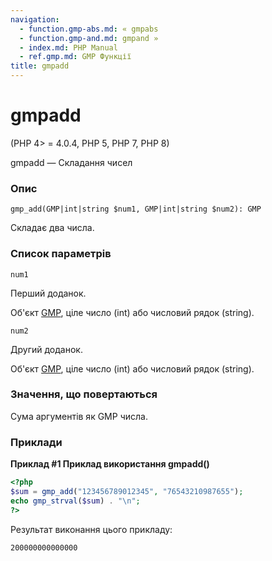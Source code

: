```yaml
---
navigation:
  - function.gmp-abs.md: « gmpabs
  - function.gmp-and.md: gmpand »
  - index.md: PHP Manual
  - ref.gmp.md: GMP Функції
title: gmpadd
---
```

# gmpadd

(PHP 4> = 4.0.4, PHP 5, PHP 7, PHP 8)

gmpadd — Складання чисел

### Опис

```methodsynopsis
gmp_add(GMP|int|string $num1, GMP|int|string $num2): GMP
```

Складає два числа.

### Список параметрів

`num1`

Перший доданок.

Об'єкт [GMP](class.gmp.md), ціле число (int) або числовий рядок (string).

`num2`

Другий доданок.

Об'єкт [GMP](class.gmp.md), ціле число (int) або числовий рядок (string).

### Значення, що повертаються

Сума аргументів як GMP числа.

### Приклади

**Приклад #1 Приклад використання **gmpadd()****

```php
<?php
$sum = gmp_add("123456789012345", "76543210987655");
echo gmp_strval($sum) . "\n";
?>
```

Результат виконання цього прикладу:

```
200000000000000
```

